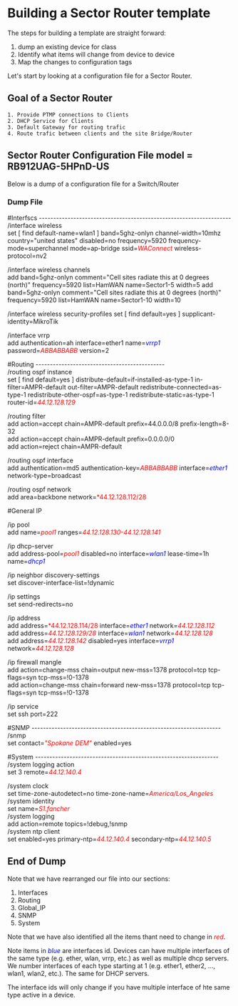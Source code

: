 # Building a Sector Router template
The steps for building a template are straight forward:
 1) dump an existing device for class
 2) Identify what items will change from device to device
 3) Map the changes to configuration tags

Let's start by looking at a configuration file for a Sector Router. 
## Goal of a Sector Router
    1. Provide PTMP connections to Clients
    2. DHCP Service for Clients
    3. Default Gateway for routing trafic
    4. Route trafic between clients and the site Bridge/Router

## Sector Router Configuration File model = RB912UAG-5HPnD-US
Below is a dump of a configuration file for a Switch/Router
### Dump File

#Interfscs -------------------------------------------------------------------
/interface wireless  
set [ find default-name=wlan1 ] band=5ghz-onlyn channel-width=10mhz country="united states" disabled=no frequency=5920 frequency-mode=superchannel mode=ap-bridge ssid=<span style="color:red">*WAConnect*</span> wireless-protocol=nv2

/interface wireless channels  
add band=5ghz-onlyn comment="Cell sites radiate this at 0 degrees (north)" frequency=5920 list=HamWAN name=Sector1-5 width=5
add band=5ghz-onlyn comment="Cell sites radiate this at 0 degrees (north)" frequency=5920 list=HamWAN name=Sector1-10 width=10
	
/interface wireless security-profiles
set [ find default=yes ] supplicant-identity=MikroTik	

/interface vrrp  
add authentication=ah interface=ether1 name=<span style="color:blue">*vrrp1*</span> password=<span style="color:red">*ABBABBABB*</span> version=2

#Routing ---------------------------------------------  
/routing ospf instance  
set [ find default=yes ] distribute-default=if-installed-as-type-1 in-filter=AMPR-default out-filter=AMPR-default redistribute-connected=as-type-1 redistribute-other-ospf=as-type-1 redistribute-static=as-type-1 router-id=<span style="color:red">*44.12.128.129*</span>

/routing filter  
add action=accept chain=AMPR-default prefix=44.0.0.0/8 prefix-length=8-32  
add action=accept chain=AMPR-default prefix=0.0.0.0/0  
add action=reject chain=AMPR-default  

/routing ospf interface  
add authentication=md5 authentication-key=<span style="color:red">*ABBABBABB*</span> interface=<span style="color:blue">*ether1*</span> network-type=broadcast

/routing ospf network  
add area=backbone network=<span style="color:red">*44.12.128.112/28</span>
	
#General IP

/ip pool  
add name=<span style="color:red">*pool1*</span> ranges=<span style="color:red">*44.12.128.130-44.12.128.141*</span>

/ip dhcp-server  
add address-pool=<span style="color:red">*pool1*</span> disabled=no interface=<span style="color:blue">*wlan1*</span> lease-time=1h name=<span style="color:blue">*dhcp1*</span>

/ip neighbor discovery-settings  
set discover-interface-list=!dynamic  

/ip settings  
set send-redirects=no  

/ip address  
add address=<span style="color:red">*44.12.128.114/28</span> interface=<span style="color:blue">*ether1*</span> network=<span style="color:red">*44.12.128.112*</span>  
add address=<span style="color:red">*44.12.128.129/28*</span> interface=<span style="color:blue">*wlan1*</span> network=<span style="color:red">*44.12.128.128*</span>   
add address=<span style="color:red">*44.12.128.142*</span> disabled=yes interface=<span style="color:blue">*vrrp1*</span> network=<span style="color:red">*44.12.128.128*</span>  

/ip firewall mangle  
add action=change-mss chain=output new-mss=1378 protocol=tcp tcp-flags=syn tcp-mss=!0-1378  
add action=change-mss chain=forward new-mss=1378 protocol=tcp tcp-flags=syn tcp-mss=!0-1378  

/ip service  
set ssh port=222

#SNMP ------------------------------------------------------------------  
/snmp  
set contact=<span style="color:red">*"Spokane DEM"*</span> enabled=yes

#System ----------------------------------------------------------------  
/system logging action  
set 3 remote=<span style="color:red">*44.12.140.4*</span>  

/system clock  
set time-zone-autodetect=no time-zone-name=<span style="color:red">*America/Los_Angeles*</span>  
/system identity  
set name=<span style="color:red">*S1.fancher*</span>  
/system logging  
add action=remote topics=!debug,!snmp  
/system ntp client  
set enabled=yes primary-ntp=<span style="color:red">*44.12.140.4*</span> secondary-ntp=<span style="color:red">*44.12.140.5*</span>  

## End of Dump

Note that we have rearranged our file into our sections:
 1) Interfaces
 2) Routing
 3) Global_IP
 4) SNMP
 5) System

Note that we have also identified all the items thant need to change in
<span style="color:red">*red*</span>.

Note items in <span style="color:blue">*blue*</span> are interfaces id. Devices can have multiple
interfaces of the same type (e.g. ether, wlan, vrrp, etc.) as well as multiple dhcp servers. We number
interfaces of each type starting at 1 (e.g. ether1, ether2, ..., wlan1, wlan2, etc.). The same for DHCP
servers.

The interface ids will only change if you have multiple interface of hte same
type active in a device.